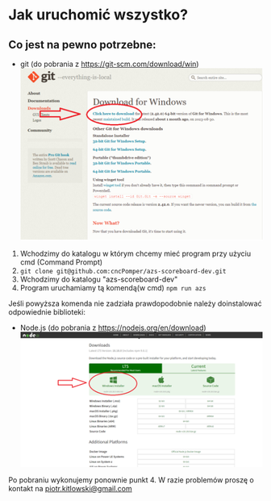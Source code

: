 # Jak uruchomić wszystko?

## Co jest na pewno potrzebne:

- git (do pobrania z https://git-scm.com/download/win)
  ![Jak pobrać git'a](./instruction_details/download_git.png)

1. Wchodzimy do katalogu w którym chcemy mieć program przy użyciu cmd (Command Prompt)
2. `git clone git@github.com:cncPomper/azs-scoreboard-dev.git`
3. Wchodzimy do katalogu "azs-scoreboard-dev"
4. Program uruchamiamy tą komendą(w cmd) `npm run azs`

Jeśli powyższa komenda nie zadziała prawdopodobnie należy doinstalować odpowiednie biblioteki:

- Node.js (do pobrania z https://nodejs.org/en/download)
  ![Jak pobrać node'a](./instruction_details/download_node.png)

Po pobraniu wykonujemy ponownie punkt 4.
W razie problemów proszę o kontakt na piotr.kitlowski@gmail.com

